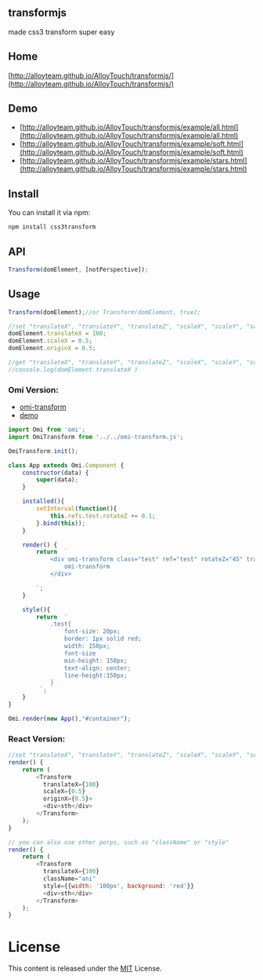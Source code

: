 ## transformjs 

made css3 transform super easy

## Home

[http://alloyteam.github.io/AlloyTouch/transformjs/](http://alloyteam.github.io/AlloyTouch/transformjs/)

## Demo

- [http://alloyteam.github.io/AlloyTouch/transformjs/example/all.html](http://alloyteam.github.io/AlloyTouch/transformjs/example/all.html)
- [http://alloyteam.github.io/AlloyTouch/transformjs/example/soft.html](http://alloyteam.github.io/AlloyTouch/transformjs/example/soft.html)
- [http://alloyteam.github.io/AlloyTouch/transformjs/example/stars.html](http://alloyteam.github.io/AlloyTouch/transformjs/example/stars.html)

## Install

You can install it via npm:

```html
npm install css3transform
```

## API

```js
Transform(domElement, [notPerspective]);
```

## Usage

```js
Transform(domElement);//or Transform(domElement, true);

//set "translateX", "translateY", "translateZ", "scaleX", "scaleY", "scaleZ", "rotateX", "rotateY", "rotateZ", "skewX", "skewY", "originX", "originY", "originZ"
domElement.translateX = 100;
domElement.scaleX = 0.5;
domElement.originX = 0.5;

//get "translateX", "translateY", "translateZ", "scaleX", "scaleY", "scaleZ", "rotateX", "rotateY", "rotateZ", "skewX", "skewY", "originX", "originY", "originZ"
//console.log(domElement.translateX )
```

### Omi Version:

* [omi-transform](https://github.com/AlloyTeam/omi/tree/master/plugins/omi-transform)
* [demo](http://alloyteam.github.io/omi/plugins/omi-transform/example/transform/)

```js
import Omi from 'omi';
import OmiTransform from '../../omi-transform.js';

OmiTransform.init();

class App extends Omi.Component {
    constructor(data) {
        super(data);
    }

    installed(){
        setInterval(function(){
            this.refs.test.rotateZ += 0.1;
        }.bind(this));
    }

    render() {
        return  `
            <div omi-transform class="test" ref="test" rotateZ="45" translateX="100" >
                omi-transform
            </div>

        `;
    }

    style(){
        return  `
            .test{
                font-size: 20px;
                border: 1px solid red;
                width: 150px;
                font-size
                min-height: 150px;
                text-align: center;
                line-height:150px;
            }
         `;
    }
}

Omi.render(new App(),"#container");
```

### React Version:

```js
//set "translateX", "translateY", "translateZ", "scaleX", "scaleY", "scaleZ", "rotateX", "rotateY", "rotateZ", "skewX", "skewY", "originX", "originY", "originZ"
render() {
    return (
        <Transform
          translateX={100}
          scaleX={0.5}
          originX={0.5}>
          <div>sth</div>
        </Transform>
    );
}

// you can also use other porps, such as "className" or "style"
render() {
    return (
        <Transform
          translateX={100}
          className="ani"
          style={{width: '100px', background: 'red'}}
          <div>sth</div>
        </Transform>
    );
}
```

# License
This content is released under the [MIT](http://opensource.org/licenses/MIT) License.
